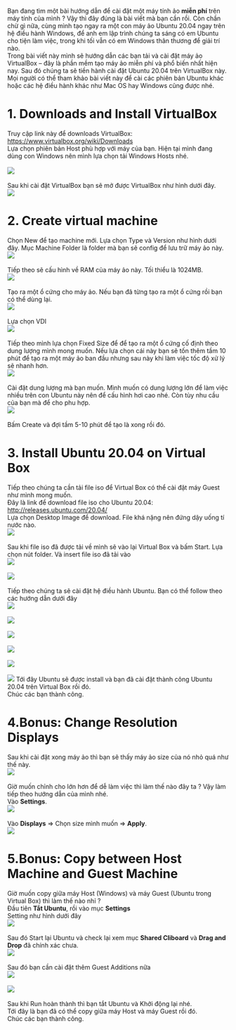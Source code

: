Bạn đang tìm một bài hướng dẫn để cài đặt một máy tính ảo **miễn phí** trên máy tính của mình ? Vậy thì đây đúng là bài viết mà bạn cần rồi. Còn chần chừ gì nữa, cùng mình tạo ngay ra một con máy ảo Ubuntu 20.04 ngay trên hệ điều hành Windows, để anh em lập trình chúng ta sáng có em Ubuntu cho tiện làm việc, trong khi tối vẫn có em Windows thân thương để giải trí nào.
<br>
Trong bài viết này mình sẽ hướng dẫn các bạn tải và cài đặt máy ảo VirtualBox – đây là phần mềm tạo máy ảo miễn phí và phổ biến nhất hiện nay. Sau đó chúng ta sẽ tiền hành cài đặt Ubuntu 20.04 trên VirtualBox này. Mọi người có thể tham khảo bài viết này để cài các phiên bản Ubuntu khác hoặc các hệ điều hành khác như Mac OS hay Windows cũng được nhé.
# 1. Downloads and Install VirtualBox

Truy cập link này để downloads VirtualBox:  https://www.virtualbox.org/wiki/Downloads
<br>
Lựa chọn phiên bản Host phù hợp với máy của bạn. Hiện tại mình đang dùng con Windows nên mình lựa chọn tải Windows Hosts nhé.
<br>
<br>
![](https://images.viblo.asia/bc840930-6452-40cd-9664-a4850a38393a.png)
<br>
<br>
Sau khi cài đặt VirtualBox bạn sẽ mở được VirtualBox như hình dưới đây.
<br>
![](https://images.viblo.asia/5c33febf-3d10-4c89-b6fe-9fdb963a315d.png)
<br>

# 2. Create virtual machine
Chọn New để tạo machine mới. Lựa chọn Type và Version như hình dưới đây. Mục Machine Folder là folder mà bạn sẽ config để lưu trữ máy ảo này. 
<br>
![](https://images.viblo.asia/b6a1f4b6-c6f5-47a8-ba21-f5a4fee50f46.png)
<br>
<br>
Tiếp theo sẽ cấu hình về RAM của máy ảo này. Tối thiểu là 1024MB.
<br>
![](https://images.viblo.asia/75fc839c-7b14-404c-b1ef-96ef76a2f288.png)
<br>
<br>
Tạo ra một ổ cứng cho máy ảo. Nếu bạn đã từng tạo ra một ổ cứng rồi bạn có thể dùng lại.
<br>
![](https://images.viblo.asia/af333098-22d6-4094-8e1f-c95f50bc9d96.png)
<br><br>
Lựa chọn VDI
<br>
![](https://images.viblo.asia/48eb43a6-43ea-4934-8e6f-85ec26884c7d.png)
<br><br>
Tiếp theo mình lựa chọn Fixed Size để để tạo ra một ổ cứng cố định theo dung lượng mình mong muốn. Nếu lựa chọn cái này bạn sẽ tốn thêm tầm 10 phút để tạo ra một máy ảo ban đầu nhưng sau này khi làm việc tốc độ xử lý sẽ nhanh hơn.
<br>
![](https://images.viblo.asia/7792b064-9be5-4dd4-99e4-bf13c38a4768.png)
<br><br>
Cài đặt dung lượng mà bạn muốn. Mình muốn có dung lượng lớn để làm việc nhiều trên con Ubuntu này nên để cấu hình hơi cao nhé. Còn tùy nhu cầu của bạn mà để cho phu hợp.
<br>
![](https://images.viblo.asia/ca200b4d-1d06-4141-87d9-695129c6100f.png)
<br><br>
Bấm Create và đợi tầm 5-10 phút để tạo là xong rồi đó.

# 3. Install Ubuntu 20.04 on Virtual Box
Tiếp theo chúng ta cần tải file iso để Virtual Box có thể cài đặt máy Guest như mình mong muốn.
<br>
Đây là link để download file iso cho Ubuntu 20.04:  http://releases.ubuntu.com/20.04/
<br>
Lựa chọn Desktop Image để download. File khá nặng nên đứng dậy uống tí nước nào.
<br>
![](https://images.viblo.asia/9c37abcc-d4f4-4829-b800-1a97ed9db49a.png)
<br><br>
Sau khi file iso đã được tải về mình sẽ vào lại Virtual Box và bấm Start.
Lựa chọn nút folder. Và insert file iso đã tải vào
<br>
![](https://images.viblo.asia/484cce28-a220-469c-8683-baff5299f163.png)
<br><br>
![](https://images.viblo.asia/dfacb393-eecf-4ebc-8594-0659d4fb1c99.png)
<br><br>
Tiếp theo chúng ta sẽ cài đặt hệ điều hành Ubuntu. Bạn có thể follow theo các hướng dẫn dưới đây
<br>
![](https://images.viblo.asia/c5394ce4-9f3b-4d8f-8c44-56023d9d4bd0.png)
<br><br>
![](https://images.viblo.asia/792357ba-2239-4a69-b40b-e4f1f43de623.png)
<br><br>
![](https://images.viblo.asia/d5dfe2f4-af0f-40a6-9622-dc94b9ccf8a0.png)
<br><br>
![](https://images.viblo.asia/d7eaf4ac-1c99-440c-a690-326235fc3988.png)
<br><br>
![](https://images.viblo.asia/b984b9ab-8df8-4b33-a4d7-7aef57a84416.png)
<br><br>
![](https://images.viblo.asia/098137e3-3431-4e1a-9013-f303f7a5fd67.png)
Tới đây Ubuntu sẽ được install và bạn đã cài đặt thành công Ubuntu 20.04 trên Virtual Box rồi đó.
<br>
Chúc các bạn thành công.
# 4.Bonus: Change Resolution Displays
Sau khi cài đặt xong máy ảo thì bạn sẽ thấy máy ảo size của nó nhỏ quá như thế này.
<br>
![](https://images.viblo.asia/de18ea94-64cd-469e-9e4f-2cc0a6b20bd9.png)
<br><br>
Giờ muốn chỉnh cho lớn hơn để dễ làm việc thì làm thế nào đây ta ? Vậy làm tiếp theo hướng dẫn của mình nhé.
<br>
Vào **Settings**.
<br>
![](https://images.viblo.asia/03170b13-af52-4763-b3c1-9a0d0e2e56d8.png)
<br><br>
Vào **Displays** => Chọn size mình muốn => **Apply**. 
<br>
![](https://images.viblo.asia/7f0240ec-d85c-483f-a633-9b50140355c8.png)
# 5.Bonus: Copy between Host Machine and Guest Machine
Giờ muốn copy giữa máy Host (Windows) và máy Guest (Ubuntu trong Virtual Box) thì làm thế nào nhỉ ?
<br>
Đầu tiên **Tắt Ubuntu**, rồi vào mục **Settings**
<br>
Setting như hình dưới đây
<br>
![](https://images.viblo.asia/b1ec1994-4cc4-41a9-8152-3adcb38a6e49.png)
<br><br>
Sau đó Start lại Ubuntu và check lại xem mục **Shared Cliboard** và **Drag and Drop** đã chính xác chưa.
<br>
![](https://images.viblo.asia/e7e116b1-e8cd-4dc8-bb08-ad28eb3970f7.png)
<br><br>
Sau đó bạn cần cài đặt thêm Guest Additions nữa
<br>
![](https://images.viblo.asia/c2e17cc3-6668-41e1-90f0-18f10b16bc2d.png)
<br><br>
![](https://images.viblo.asia/7cfcbedd-fbcc-4099-b4f4-f678cb088726.png)
<br><br>
Sau khi Run hoàn thành thì bạn tắt Ubuntu và Khởi động lại nhé.
<br>
Tới đây là bạn đã có thể copy giữa máy Host và máy Guest rồi đó.
<br>
Chúc các bạn thành công.